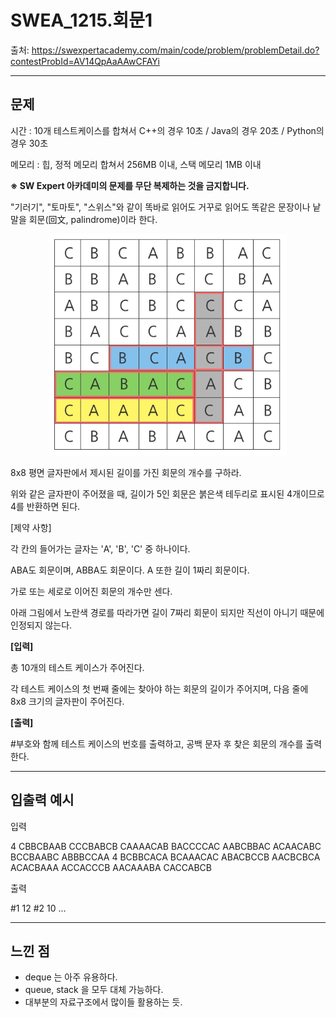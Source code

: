 # SWEA_1215.회문1

출처: https://swexpertacademy.com/main/code/problem/problemDetail.do?contestProbId=AV14QpAaAAwCFAYi

---

## 문제

시간 : 10개 테스트케이스를 합쳐서 C++의 경우 10초 / Java의 경우 20초 / Python의 경우 30초  

메모리 : 힙, 정적 메모리 합쳐서 256MB 이내, 스택 메모리 1MB 이내

**※ SW Expert 아카데미의 문제를 무단 복제하는 것을 금지합니다.**

"기러기", "토마토", "스위스"와 같이 똑바로 읽어도 거꾸로 읽어도 똑같은 문장이나 낱말을 회문(回文, palindrome)이라 한다.

<center>

![회문문제](./assets/회문1문제.PNG)

</center>

8x8 평면 글자판에서 제시된 길이를 가진 회문의 개수를 구하라.
 
위와 같은 글자판이 주어졌을 때, 길이가 5인 회문은 붉은색 테두리로 표시된 4개이므로 4를 반환하면 된다.

[제약 사항]

각 칸의 들어가는 글자는 'A', 'B', 'C' 중 하나이다.

ABA도 회문이며, ABBA도 회문이다. A 또한 길이 1짜리 회문이다.

가로 또는 세로로 이어진 회문의 개수만 센다.

아래 그림에서 노란색 경로를 따라가면 길이 7짜리 회문이 되지만 직선이 아니기 때문에 인정되지 않는다.

**[입력]**

총 10개의 테스트 케이스가 주어진다.

각 테스트 케이스의 첫 번째 줄에는 찾아야 하는 회문의 길이가 주어지며, 다음 줄에 8x8 크기의 글자판이 주어진다.

**[출력]**

#부호와 함께 테스트 케이스의 번호를 출력하고, 공백 문자 후 찾은 회문의 개수를 출력한다.
 
---

## 입출력 예시

입력

4
CBBCBAAB
CCCBABCB
CAAAACAB
BACCCCAC
AABCBBAC
ACAACABC
BCCBAABC
ABBBCCAA
4
BCBBCACA
BCAAACAC
ABACBCCB
AACBCBCA
ACACBAAA
ACCACCCB
AACAAABA
CACCABCB
 
출력

#1 12
#2 10
...
        

---
## 느낀 점

- deque 는 아주 유용하다. 
- queue, stack 을 모두 대체 가능하다.
- 대부분의 자료구조에서 많이들 활용하는 듯.